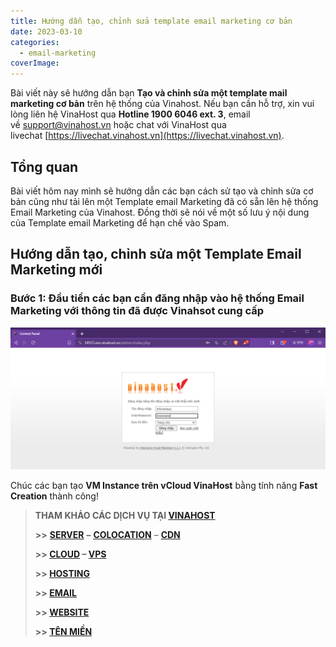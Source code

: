 ```yaml
---
title: Hướng dẫn tạo, chỉnh sửa template email marketing cơ bản
date: 2023-03-10
categories:
  - email-marketing
coverImage:
---
```


Bài viết này sẽ hướng dẫn bạn **Tạo và chỉnh sửa một template mail marketing cơ bản** trên hệ thống của Vinahost. Nếu bạn cần hỗ trợ, xin vui lòng liên hệ VinaHost qua **Hotline 1900 6046 ext. 3**, email về [support@vinahost.vn](mailto:support@vinahost.vn) hoặc chat với VinaHost qua livechat [https://livechat.vinahost.vn](https://livechat.vinahost.vn).

## Tổng quan

Bài viết hôm nay mình sẽ hướng dẫn các bạn cách sử tạo và chỉnh sửa cơ bản cũng như tải lên một Template email Marketing đã có sẵn lên hệ thống Email Marketing của Vinahost. Đồng thời sẽ nói về một số lưu ý nội dung của Template email Marketing để hạn chế vào Spam. 

## Hướng dẫn tạo, chỉnh sửa một Template Email Marketing mới

### Bước 1:  Đầu tiền các bạn cần đăng nhập vào hệ thống Email Marketing với thông tin đã được Vinahsot cung cấp

![](images/login.png)




















Chúc các bạn tạo **VM Instance trên vCloud VinaHost** bằng tính năng **Fast Creation** thành công!

> **THAM KHẢO CÁC DỊCH VỤ TẠI [VINAHOST](https://vinahost.vn/)**
> 
> **\>>** [**SERVER**](https://vinahost.vn/thue-may-chu-rieng/) **–** [**COLOCATION**](https://vinahost.vn/colocation.html) – [**CDN**](https://vinahost.vn/dich-vu-cdn-chuyen-nghiep)
> 
> **\>> [CLOUD](https://vinahost.vn/cloud-server-gia-re/) – [VPS](https://vinahost.vn/vps-ssd-chuyen-nghiep/)**
> 
> **\>> [HOSTING](https://vinahost.vn/wordpress-hosting)**
> 
> **\>> [EMAIL](https://vinahost.vn/email-hosting)**
> 
> **\>> [WEBSITE](http://vinawebsite.vn/)**
> 
> **\>> [TÊN MIỀN](https://vinahost.vn/ten-mien-gia-re/)**
